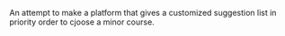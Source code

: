 An attempt to make a platform that gives a customized suggestion list in priority order to cjoose a minor course.
